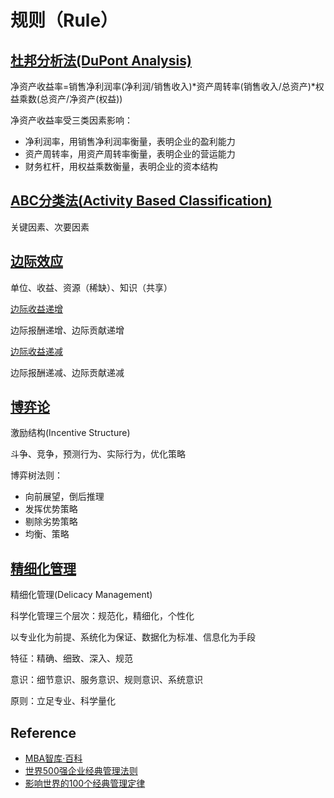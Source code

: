 # 规则（Rule）

## [杜邦分析法(DuPont Analysis)](https://wiki.mbalib.com/wiki/%E6%9D%9C%E9%82%A6%E5%88%86%E6%9E%90%E6%B3%95)

净资产收益率=销售净利润率(净利润/销售收入)*资产周转率(销售收入/总资产)*权益乘数(总资产/净资产(权益))

净资产收益率受三类因素影响：

- 净利润率，用销售净利润率衡量，表明企业的盈利能力
- 资产周转率，用资产周转率衡量，表明企业的营运能力
- 财务杠杆，用权益乘数衡量，表明企业的资本结构

## [ABC分类法(Activity Based Classification)](https://wiki.mbalib.com/wiki/ABC%E5%88%86%E7%B1%BB%E6%B3%95)

关键因素、次要因素

## [边际效应](https://wiki.mbalib.com/wiki/%E8%BE%B9%E9%99%85%E6%95%88%E5%BA%94)

单位、收益、资源（稀缺）、知识（共享）

[边际收益递增](https://wiki.mbalib.com/wiki/%E8%BE%B9%E9%99%85%E6%95%88%E7%94%A8%E9%80%92%E5%A2%9E)

边际报酬递增、边际贡献递增

[边际收益递减](https://wiki.mbalib.com/wiki/%E8%BE%B9%E9%99%85%E6%95%88%E7%94%A8%E9%80%92%E5%87%8F)

边际报酬递减、边际贡献递减

## [博弈论](https://wiki.mbalib.com/wiki/%E5%8D%9A%E5%BC%88%E8%AE%BA)

激励结构(Incentive Structure)

斗争、竞争，预测行为、实际行为，优化策略

博弈树法则：

- 向前展望，倒后推理
- 发挥优势策略
- 剔除劣势策略
- 均衡、策略

## [精细化管理](https://wiki.mbalib.com/wiki/%E7%B2%BE%E7%BB%86%E5%8C%96%E7%AE%A1%E7%90%86)

精细化管理(Delicacy Management)

科学化管理三个层次：规范化，精细化，个性化

以专业化为前提、系统化为保证、数据化为标准、信息化为手段

特征：精确、细致、深入、规范

意识：细节意识、服务意识、规则意识、系统意识

原则：立足专业、科学量化

## Reference

- [MBA智库·百科](https://wiki.mbalib.com)
- [世界500强企业经典管理法则](https://wiki.mbalib.com/wiki/%E4%B8%96%E7%95%8C500%E5%BC%BA%E4%BC%81%E4%B8%9A%E7%BB%8F%E5%85%B8%E7%AE%A1%E7%90%86%E6%B3%95%E5%88%99)
- [影响世界的100个经典管理定律](https://wiki.mbalib.com/wiki/%E5%BD%B1%E5%93%8D%E4%B8%96%E7%95%8C%E7%9A%84100%E4%B8%AA%E7%BB%8F%E5%85%B8%E7%AE%A1%E7%90%86%E5%AE%9A%E5%BE%8B)

